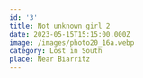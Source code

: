 ```yaml
---
id: '3'
title: Not unknown girl 2
date: 2023-05-15T15:15:00.000Z
image: /images/photo20_16a.webp
category: Lost in South
place: Near Biarritz
---
```


